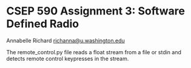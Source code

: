 # CSEP 590 Assignment 3: Software Defined Radio
Annabelle Richard <richanna@u.washington.edu>

The remote_control.py file reads a float stream from a file or stdin and detects remote control keypresses in the stream.

